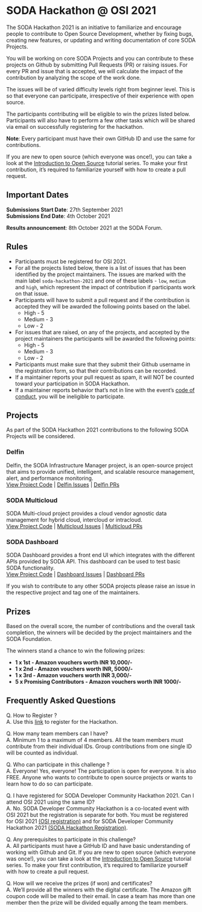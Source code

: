 # SODA Hackathon @ OSI 2021
The SODA Hackathon 2021 is an initiative to familiarize and encourage people to contribute to Open Source Development, whether by fixing bugs, creating new features, or updating and writing documentation of core SODA Projects.


You will be working on core SODA Projects and you can contribute to these projects on Github by submitting Pull Requests (PR) or raising issues. For every PR and issue that is accepted, we will calculate the impact of the contribution by analyzing the scope of the work done.

The issues will be of varied difficulty levels right from beginner level. This is so that everyone can  participate, irrespective of their experience with open source. 

The participants contributing will be eligible to win the prizes listed below. Participants will also have to perform a few other tasks which will be shared via email on successfully registering for the hackathon.

**Note**: Every participant must have their own GitHub ID and use the same for contributions.

If you are new to open source (which everyone was once!), you can take a look at the [Introduction to Open Source](https://www.digitalocean.com/community/tutorial_series/an-introduction-to-open-source) tutorial series. To make your first contribution, it’s required to familiarize yourself with how to create a pull request.

## Important Dates
**Submissions Start Date**: 27th September 2021  
**Submissions End Date**: 4th October 2021

**Results announcement**: 8th October 2021 at the SODA Forum.

## Rules
- Participants must be registered for OSI 2021.
- For all the projects listed below, there is a list of issues that has been identified by the project maintainers. The issues are marked with the main label `soda-hackathon-2021` and one of these labels - `low`, `medium` and `high`, which represent the impact of contribution if participants work on that issue. 
- Participants will have to submit a pull request and if the contribution is accepted they will be awarded the following points based on the label.
  - High - 5
  - Medium - 3
  - Low - 2
- For issues that are raised, on any of the projects, and accepted by the project maintainers the participants will be awarded the following points:
  - High - 5
  - Medium - 3
  - Low - 2
- Participants must make sure that they submit their Github username in the registration form, so that their contributions can be recorded.
- If a maintainer reports your pull request as spam, it will NOT be counted toward your participation in SODA Hackathon.
- If a maintainer reports behavior that’s not in line with the event’s [code of conduct](https://sodafoundation.io/events/soda-osi-2021/code-of-conduct/), you will be ineligible to participate.

## Projects
As part of the SODA Hackathon 2021 contributions to the following SODA Projects will be considered.
### Delfin
Delfin, the SODA Infrastructure Manager project, is an open-source project that aims to provide unified, intelligent, and scalable resource management, alert, and  performance monitoring.  
[View Project Code](https://github.com/sodafoundation/delfin) | [Delfin Issues](https://github.com/sodafoundation/delfin/issues) | [Delfin PRs](https://github.com/sodafoundation/delfin/pulls)

### SODA Multicloud
SODA Multi-cloud project provides a cloud vendor agnostic data management for hybrid cloud, intercloud or intracloud.  
[View Project Code](https://github.com/sodafoundation/multi-cloud) | [Multicloud Issues](https://github.com/sodafoundation/multi-cloud/issues) | [Multicloud PRs](https://github.com/sodafoundation/multi-cloud/pulls)

### SODA Dashboard
SODA Dashboard provides a front end UI which integrates with the different APIs provided by SODA API. This dashboard can be used to test basic SODA functionality.  
[View Project Code](https://github.com/sodafoundation/dashboard) | [Dashboard Issues](https://github.com/sodafoundation/dashboard/issues) | [Dashboard PRs](https://github.com/sodafoundation/dashboard/pulls)

If you wish to contribute to any other SODA projects please raise an issue in the respective project and tag one of the maintainers.

## Prizes

Based on the overall score, the number of contributions and the overall task completion, the winners will be decided by the project maintainers and the SODA Foundation.

The winners stand a chance to win the following prizes:
- **1 x 1st - Amazon vouchers worth INR 10,000/-**
- **1 x 2nd - Amazon vouchers worth INR, 5000/-**
- **1 x 3rd - Amazon vouchers worth INR 3,000/-**
- **5 x Promising Contributors - Amazon vouchers worth INR 1000/-**

## Frequently Asked Questions

Q. How to Register ?  
A. Use this [link](https://sodafoundation.io/events/soda-osi-2021/) to register for the Hackathon.

Q. How many team members can I have?  
A. Minimum 1 to a maximum of 4 members. All the team members must contribute from their individual IDs. Group contributions from one single ID will be counted as individual.

Q. Who can participate in this challenge ?  
A. Everyone! Yes, everyone! The participation is open for everyone. It is also FREE. Anyone who wants to contribute to open source projects or wants to learn how to do so can participate.

Q. I have registered for SODA Developer Community Hackathon 2021. Can I attend OSI 2021 using the same ID?   
A. No. SODA Developer Community Hackathon is a co-located event with OSI 2021 but the registration is separate for both. You must be registered for OSI 2021 [(OSI registration)](https://home.techworldcongress.com/OSIRegistration) and for SODA Developer Community Hackathon 2021 [(SODA Hackathon Registration)](https://sodafoundation.io/events/soda-osi-2021/).

Q. Any prerequisites to participate in this challenge?  
A. All participants must have a GitHub ID and have basic understanding of working with Github and Git. If you are new to open source (which everyone was once!), you can take a look at the [Introduction to Open Source](https://www.digitalocean.com/community/tutorial_series/an-introduction-to-open-source) tutorial series. To make your first contribution, it’s required to familiarize yourself with how to create a pull request.


Q. How will we receive the prizes (if won) and certificates?  
A. We’ll provide all the winners with the digital certificate. The Amazon gift coupon code will be mailed to their email. In case a team has more than one member then the prize will be divided equally among the team members.
